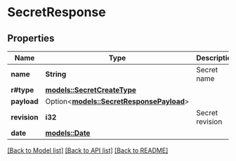 # SecretResponse

## Properties

Name | Type | Description | Notes
------------ | ------------- | ------------- | -------------
**name** | **String** | Secret name | 
**r#type** | [**models::SecretCreateType**](SecretCreateType.md) |  | 
**payload** | Option<[**models::SecretResponsePayload**](SecretResponse_payload.md)> |  | [optional]
**revision** | **i32** | Secret revision | 
**date** | [**models::Date**](Date.md) |  | 

[[Back to Model list]](../README.md#documentation-for-models) [[Back to API list]](../README.md#documentation-for-api-endpoints) [[Back to README]](../README.md)


